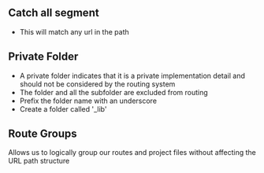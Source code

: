 ## Catch all segment
- This will match any url in the path

## Private Folder
- A private folder indicates that it is a private implementation detail and should not be considered by the routing system
- The folder and all the subfolder are excluded from routing
- Prefix the folder name with an underscore
- Create a folder called '_lib'

## Route Groups
Allows us to logically group our routes and project files without affecting the URL path structure